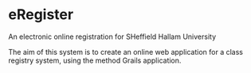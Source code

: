 eRegister
=========

An electronic online registration for SHeffield Hallam University

The aim of this system is to create an online web application for a class registry system, using the method Grails application.


